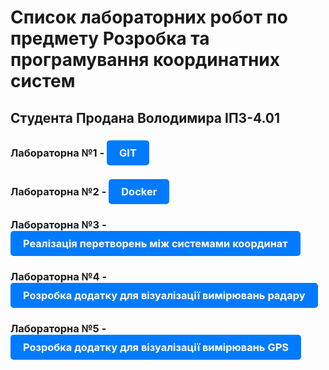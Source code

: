 # Список лабораторних робот по предмету Розробка та програмування координатних систем
## Студента Продана Володимира IПЗ-4.01

### Лабораторна №1 - <a href="https://github.com/VolodimirProdan/Lab-work-1.git" style="display: inline-block; padding: 10px 20px; background-color: #007BFF; color: white; text-decoration: none; border-radius: 5px;">GIT</a>

### Лабораторна №2 - <a href="https://github.com/VolodimirProdan/Lab-work-2.git" style="display: inline-block; padding: 10px 20px; background-color: #007BFF; color: white; text-decoration: none; border-radius: 5px;">Docker</a>

### Лабораторна №3 - <a href="https://github.com/VolodimirProdan/Lab-work-3.git" style="display: inline-block; padding: 10px 20px; background-color: #007BFF; color: white; text-decoration: none; border-radius: 5px;">Реалізація перетворень між системами координат</a>

### Лабораторна №4 - <a href="https://github.com/VolodimirProdan/Lab-work-4.git" style="display: inline-block; padding: 10px 20px; background-color: #007BFF; color: white; text-decoration: none; border-radius: 5px;">Розробка додатку для візуалізації вимірювань радару</a>

### Лабораторна №5 - <a href="https://github.com/VolodimirProdan/Lab-work-5.git" style="display: inline-block; padding: 10px 20px; background-color: #007BFF; color: white; text-decoration: none; border-radius: 5px;">Розробка додатку для візуалізації вимірювань GPS</a>
